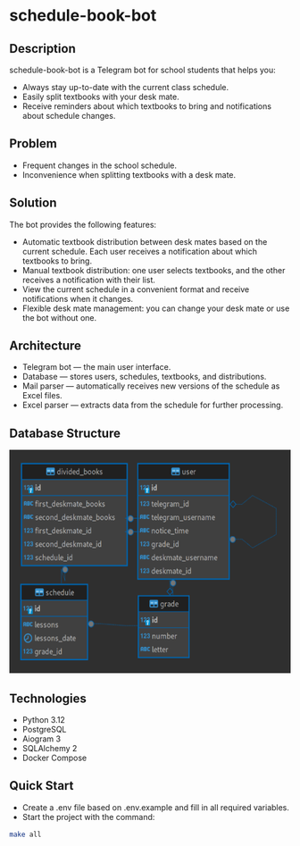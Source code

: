 # schedule-book-bot

## Description

schedule-book-bot is a Telegram bot for school students that helps you:
 - Always stay up-to-date with the current class schedule.
 - Easily split textbooks with your desk mate.
 - Receive reminders about which textbooks to bring and notifications about schedule changes.

## Problem
 - Frequent changes in the school schedule.
 - Inconvenience when splitting textbooks with a desk mate.

## Solution
The bot provides the following features:

 - Automatic textbook distribution between desk mates based on the current schedule. Each user receives a notification about which textbooks to bring.
 - Manual textbook distribution: one user selects textbooks, and the other receives a notification with their list.
 - View the current schedule in a convenient format and receive notifications when it changes.
 - Flexible desk mate management: you can change your desk mate or use the bot without one.

## Architecture
 - Telegram bot — the main user interface.
 - Database — stores users, schedules, textbooks, and distributions.
 - Mail parser — automatically receives new versions of the schedule as Excel files.
 - Excel parser — extracts data from the schedule for further processing.

## Database Structure
<img src="misc/er-diagram.png" height="400">

## Technologies
 - Python 3.12
 - PostgreSQL
 - Aiogram 3
 - SQLAlchemy 2
 - Docker Compose

## Quick Start
 - Create a .env file based on .env.example and fill in all required variables.
 - Start the project with the command:
```bash
make all
```